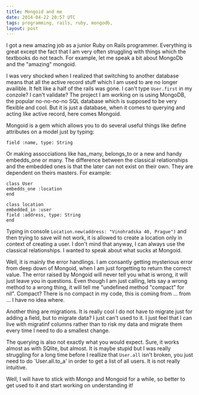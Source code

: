 ```yaml
---
title: Mongoid and me
date: 2014-04-22 20:57 UTC
tags: programming, rails, ruby, mongodb,
layout: post
---
```


I got a new amazing job as a junior Ruby on Rails programmer. Everything
is great except the fact that I am very often struggling with things
which the textbooks do not teach. For example, let me speak a bit about
MongoDb and the "amazing" mongoid.

I was very shocked when I realized that switching to another database
means that all the active record stuff which I am used to are no longer
availible. It felt like a half of the rails was gone. I can't type
`User.first` in my conzole? I can't validate? The project I am working
on is using MongoDB, the popular no-no-no-no SQL database which is
supposed to be very flexible and cool. But it is just a database, when
it comes to querying and acting like active record, here comes Mongoid. 

Mongoid is a gem which allows you to do several useful things like
define attributes on a model just by typing:

```
field :name, type: String
```

Or making assocciations like has_many, belongs_to or a new and handy
embedds_one or many. The difference between the classical relationships
and the embedded ones is that the later can not exist on their own. They
are dependent on theirs masters. For example:

```
class User
embedds_one :location
end

class location
embedded_in :user
field :address, type: String
end
```

Typing in console `Location.new(address: "Vinohradska 40, Prague")` and
then trying to save will not work, it is allowed to create a location
only in context of creating a user. I don't mind that anyway, I can
always use the classical relationships. I wanted to speak about what
sucks at Mongoid. 

Well, it is mainly the error handlings. I am consantly getting
mysterious error from deep down of Mongoid, when I am just forgetting
to return the correct value. The error raised by Mongoid will never tell
you what is wrong, it will just leave you in questions. Even though I am
just calling, lets say a wrong method to a wrong thing, it will tell me "undefined method "compact"
for nil". Compact? There is no compact in my code, this is coming from
... from ... I have no idea where. 

Another thing are migrations. It is really cool I do not have to migrate
just for adding a field, but to migrate data? I just can't used to it.
I just feel that I can live with migratinf columns rather than to risk
my data and migrate them every time I need to do a smallest change.

The querying is also not exactly what you would expect. Sure, it works
almost as with SQlite, but almost. It is maybe stupid but I was really
struggling for a long time before I reallize that `User.all` isn't
broken, you just need to do `User.all.to_a' in order to get a list of
all users. It is not really intuitive.  

Well, I will have to stick with Mongo and Mongoid for a while, so better
to get used to it and start working on understanding it!


